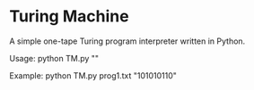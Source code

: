 # Turing Machine

A simple one-tape Turing program interpreter written in Python.

Usage: python TM.py <program> "<tape input>"

Example: python TM.py prog1.txt "101010110"
